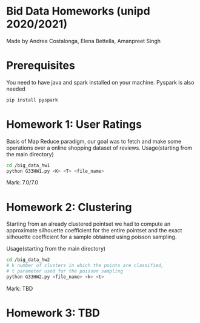# Bid Data Homeworks (unipd 2020/2021)

Made by Andrea Costalonga, Elena Bettella, Amanpreet Singh

# Prerequisites
You need to have java and spark installed on your machine.
Pyspark is also needed
```bash
pip install pyspark
```

# Homework 1: User Ratings
Basis of Map Reduce paradigm, our goal was to fetch and make some 
operations over a online shopping dataset of reviews.
Usage(starting from the main directory)
```bash
cd /big_data_hw1
python G33HW1.py <K> <T> <file_name>
```

Mark: 7.0/7.0

# Homework 2: Clustering
Starting from an already clustered pointset we had to compute an 
approximate silhouette coefficient for the entire pointset and 
the exact silhouette coefficient for a sample obtained using poisson sampling.

Usage(starting from the main directory)
```bash
cd /big_data_hw2
# k number of clusters in which the points are classified, 
# t parameter used for the poisson sampling
python G33HW2.py <file_name> <k> <t>
```

Mark: TBD

# Homework 3: TBD